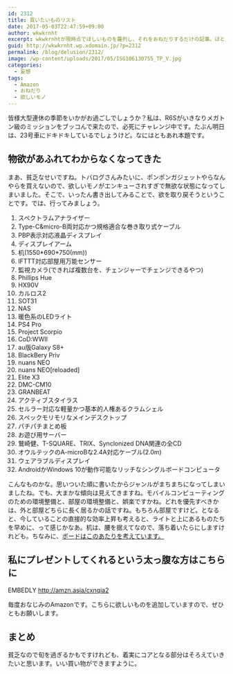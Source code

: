 ```yaml
---
id: 2312
title: 買いたいものリスト
date: 2017-05-03T22:47:59+09:00
author: wkwkrnht
excerpt: wkwkrnhtが現時点でほしいものを羅列し、それをおねだりするだけの記事。ほとんどは、自らによって手に入れるはず。
guid: http://wkwkrnht.wp.xdomain.jp/?p=2312
permalink: /blog/delusion/2312/
image: /wp-content/uploads/2017/05/ISG106130755_TP_V.jpg
categories:
  - 妄想
tags:
  - Amazon
  - おねだり
  - 欲しいモノ
---
```

皆様大型連休の季節をいかがお過ごしでしょうか？私は、R6Sがいきなりメガトン級のミッションをブッコんで来たので、必死にチャレンジ中です。たぶん明日は、23号車にドキドキしているでしょうけど。なにはともあれ本題です。

## 物欲があふれてわからなくなってきた

まあ、貧乏なせいですね。トバログさんみたいに、ポンポンガジェットやらなんやらを買えないので、欲しいモノがエンキューされすぎで無欲な状態になってしまいました。そこで、いったん書き出してみることで、欲を取り戻そうということです。では、行ってみましょう。

  1. スペクトラムアナライザー
  2. Type-C&micro-B両対応かつ規格適合な巻き取り式ケーブル
  3. PBP表示対応液晶ディスプレイ
  4. ディスプレイアーム
  5. 机(1550\*690\*750(mm))
  6. IFTTT対応部屋用万能センサー
  7. 監視カメラ(できれば複数台を、チェンジャーでチェンジできるやつ)
  8. Phillips Hue
  9. HX90V
 10. カルロス2
 11. SOT31
 12. NAS
 13. 暖色系のLEDライト
 14. PS4 Pro
 15. Project Scorpio
 16. CoD:WWII
 17. au版Galaxy S8+
 18. BlackBery Priv
 19. nuans NEO
 20. nuans NEO[reloaded]
 21. Elite X3
 22. DMC-CM10
 23. GRANBEAT
 24. アクティブスタイラス
 25. セルラー対応な軽量かつ基本的人権あるクラムシェル
 26. スペックモリモリなメインデスクトップ
 27. パチパチまとめ板
 28. お遊び用サーバー
 29. 鷲崎健、T-SQUARE、TRIX、Synclonized DNA関連の全CD
 30. オウルテックのA-microBな2.4A対応ケーブル(2.0m)
 31. ウェアラブルディスプレイ
 32. AndroidかWindows 10が動作可能なリッチなシングルボードコンピュータ

こんなものかな。思いついた順に書いたからジャンルがまちまちになってしまいましたね。でも、大まかな傾向は見えてきますね。モバイルコンピューティングのための環境整備と、部屋の環境整備と、娯楽ですかね。どれを優先すべきかは、外と部屋どちらに長く居るかの話ですね。もちろん部屋ですけど。となると、今していることの直接的な効率上昇も考えると、ライトと上にあるものたちを早めに、って感じかなあ。机は、腰を据えてなので、落ち着いたらにしますけれども。ちなみに、<a href="https://www.switch-science.com/catalog/3251" title="" target="_blank" rel="noopener">ボードはこのあたりを考えています。</a>

## 私にプレゼントしてくれるという太っ腹な方はこちらに

EMBEDLY http://amzn.asia/cxnqia2

毎度おなじみのAmazonです。こちらに欲しいものを追加していますので、ぜひともお願いします。

## まとめ

貧乏なので旬を過ぎるかもですけれども、着実にコアとなる部分はそろえていきたいと思います。いい買い物ができますように。